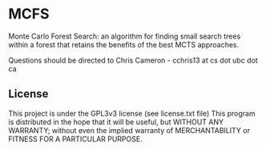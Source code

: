 # MCFS
Monte Carlo Forest Search: an algorithm for finding small search trees within a forest that retains the benefits of the best MCTS approaches.

Questions should be directed to Chris Cameron - cchris13 at cs dot ubc dot ca

## License
This project is under the GPL3v3 license (see license.txt file) This program is distributed in the hope that it will be useful, but WITHOUT ANY WARRANTY; without even the implied warranty of MERCHANTABILITY or FITNESS FOR A PARTICULAR PURPOSE.